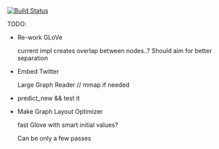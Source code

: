 [![Build Status](https://travis-ci.com/VHRanger/CSRGraph.svg?branch=master)](https://travis-ci.com/VHRanger/CSRGraph)


TODO:
     
- Re-work GLoVe

     current impl creates overlap between nodes..?
     Should aim for better separation

- Embed Twitter
     
     Large Graph Reader // mmap if needed
     
- predict_new && test it

- Make Graph Layout Optimizer 

    fast Glove with smart initial values? 
    
    Can be only a few passes 
